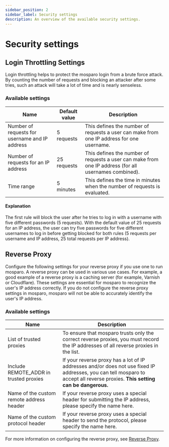 ```yaml
---
sidebar_position: 2
sidebar_label: Security settings
description: An overview of the available security settings.
---
```


# Security settings

## Login Throttling Settings

Login throttling helps to protect the mosparo login from a brute force attack. By counting the number of requests and blocking an attacker after some tries, such an attack will take a lot of time and is nearly senseless.

### Available settings

| Name                                           | Default value | Description                                                                                           |
|------------------------------------------------|---------------|-------------------------------------------------------------------------------------------------------|
| Number of requests for username and IP address | 5 requests    | This defines the number of requests a user can make from one IP address for one username.             |
| Number of requests for an IP address           | 25 requests   | This defines the number of requests a user can make from one IP address (for all usernames combined). |
| Time range                                     | 5 minutes     | This defines the time in minutes when the number of requests is evaluated.                            |

#### Explanation

The first rule will block the user after he tries to log in with a username with five different passwords (5 requests). With the default value of 25 requests for an IP address, the user can try five passwords for five different usernames to log in before getting blocked for both rules (5 requests per username and IP address, 25 total requests per IP address).

## Reverse Proxy

Configure the following settings for your reverse proxy if you use one to run mosparo. A reverse proxy can be used in various use cases. For example, a good example of a reverse proxy is a caching server (for example, Varnish or Cloudflare). These settings are essential for mosparo to recognize the user's IP address correctly. If you do not configure the reverse proxy settings in mosparo, mosparo will not be able to accurately identify the user's IP address.

### Available settings

| Name                                     | Description                                                                                                                                                                                                                 |
|------------------------------------------|------------------------------------------------------------------------------------------------------------------------------------------------------------------------------------------------------------------------------|
| List of trusted proxies                  | To ensure that mosparo trusts only the correct reverse proxies, you must record the IP addresses of all reverse proxies in the list.                                                                                            |
| Include REMOTE_ADDR in trusted proxies   | If your reverse proxy has a lot of IP addresses and/or does not use fixed IP addresses, you can tell mosparo to accept all reverse proxies. **This setting can be dangerous.** |
| Name of the custom remote address header | If your reverse proxy uses a special header for submitting the IP address, please specify the name here.                                                                                           |
| Name of the custom protocol header       | If your reverse proxy uses a special header to send the protocol, please specify the name here.                                                                                           |

For more information on configuring the reverse proxy, see [Reverse Proxy](../installation/reverse_proxy).


